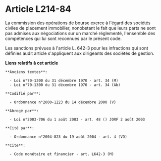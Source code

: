 # Article L214-84

La commission des opérations de bourse exerce à l'égard des sociétés civiles de placement immobilier, nonobstant le fait que
leurs parts ne sont pas admises aux négociations sur un marché réglementé, l'ensemble des compétences qui lui sont reconnues
par le présent code.

Les sanctions prévues à l'article L. 642-3 pour les infractions qui sont définies audit article s'appliquent aux dirigeants
des sociétés de gestion.

**Liens relatifs à cet article**

	**Anciens textes**:

	  - Loi n°70-1300 du 31 décembre 1970 - art. 34 (M)
	  - Loi n°70-1300 du 31 décembre 1970 - art. 34 (Ab)

	**Codifié par**:

	  - Ordonnance n°2000-1223 du 14 décembre 2000 (V)

	**Abrogé par**:

	  - Loi n°2003-706 du 1 août 2003 - art. 48 () JORF 2 août 2003

	**Cité par**:

	  - Ordonnance n°2004-823 du 19 août 2004 - art. 4 (VD)

	**Cite**:

	  - Code monétaire et financier - art. L642-3 (M)
